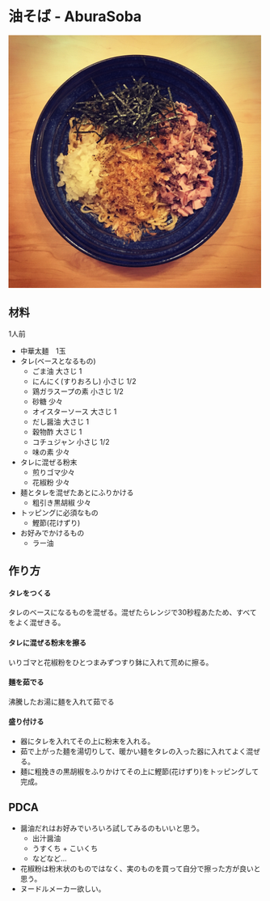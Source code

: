#  油そば - AburaSoba

<img src="aburasoba.jpg" width="500">

## 材料

1人前

- 中華太麺　1玉
- タレ(ベースとなるもの)
  - ごま油 大さじ 1
  - にんにく(すりおろし) 小さじ 1/2
  - 鶏ガラスープの素 小さじ 1/2
  - 砂糖 少々
  - オイスターソース 大さじ 1
  - だし醤油 大さじ 1
  - 穀物酢 大さじ 1
  - コチュジャン 小さじ 1/2
  - 味の素 少々
- タレに混ぜる粉末
  - 煎りゴマ少々
  - 花椒粉 少々
- 麺とタレを混ぜたあとにふりかける
  - 粗引き黒胡椒 少々
- トッピングに必須なもの
  - 鰹節(花けずり)
- お好みでかけるもの
  - ラー油

## 作り方

#### タレをつくる

タレのベースになるものを混ぜる。混ぜたらレンジで30秒程あたため、すべてをよく混ぜきる。

#### タレに混ぜる粉末を擦る

いりゴマと花椒粉をひとつまみずつすり鉢に入れて荒めに擦る。

#### 麺を茹でる

沸騰したお湯に麺を入れて茹でる

#### 盛り付ける

- 器にタレを入れてその上に粉末を入れる。
- 茹で上がった麺を湯切りして、暖かい麺をタレの入った器に入れてよく混ぜる。
- 麺に粗挽きの黒胡椒をふりかけてその上に鰹節(花けずり)をトッピングして完成。

## PDCA

- 醤油だれはお好みでいろいろ試してみるのもいいと思う。
  - 出汁醤油
  - うすくち + こいくち
  - などなど…
- 花椒粉は粉末状のものではなく、実のものを買って自分で擦った方が良いと思う。
- ヌードルメーカー欲しい。
